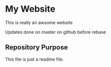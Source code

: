 # My Website

This is really an awsome website

Updates done on master on github before rebase

## Repository Purpose

This file is just a readme file.
